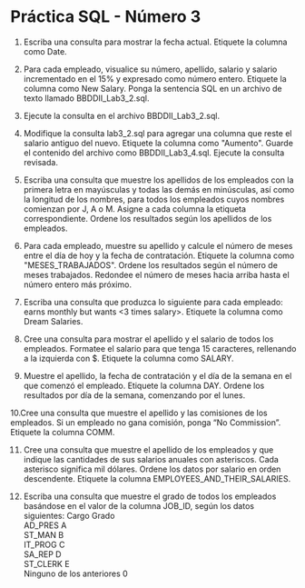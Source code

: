 # Práctica SQL - Número 3

1.	Escriba una consulta para mostrar la fecha actual. Etiquete la columna como Date.

2.	Para cada empleado, visualice su número, apellido, salario y salario incrementado en el 15% y expresado como número entero. Etiquete la columna como New Salary. Ponga la sentencia SQL en un archivo de texto llamado BBDDII_Lab3_2.sql.

3.	Ejecute la consulta en el archivo BBDDII_Lab3_2.sql.        

4.	Modifique la consulta lab3_2.sql para agregar una columna que reste el salario antiguo del nuevo. Etiquete la columna como "Aumento". Guarde el contenido del archivo como BBDDII_Lab3_4.sql. Ejecute la consulta revisada.

5. Escriba una consulta que muestre los apellidos de los empleados con la primera letra en mayúsculas y todas las demás en minúsculas, así como la longitud de los nombres, para todos los empleados cuyos nombres comienzan por J, A o M. Asigne a cada columna la etiqueta correspondiente. Ordene los resultados según los apellidos de los empleados.

6. Para cada empleado, muestre su apellido y calcule el número de meses entre el día de hoy y la fecha de contratación. Etiquete la columna como "MESES_TRABAJADOS". Ordene los resultados según el número de meses trabajados. Redondee el número de meses hacia arriba hasta el número entero más próximo.

7.	Escriba una consulta que produzca lo siguiente para cada empleado:	<employee last name> earns <salary> monthly but wants <3 times salary>. Etiquete la columna como Dream Salaries.

8.	Cree una consulta para mostrar el apellido y el salario de todos los empleados. Formatee el salario para que tenga 15 caracteres, rellenando a la izquierda con $. Etiquete la columna como SALARY.

9.	Muestre el apellido, la fecha de contratación y el día de la semana en el que comenzó el empleado. Etiquete la columna DAY. Ordene los resultados por día de la semana, comenzando 	por el lunes.

10.Cree una consulta que muestre el apellido y las comisiones de los empleados. Si un empleado 	no gana comisión, ponga “No Commission”. Etiquete la columna COMM.

11.	Cree una consulta que muestre el apellido de los empleados y que indique las cantidades de sus salarios anuales con asteriscos. Cada asterisco significa mil dólares. Ordene los datos por salario en orden descendente. Etiquete la columna EMPLOYEES_AND_THEIR_SALARIES.

12. Escriba una consulta que muestre el grado de todos los empleados basándose en el valor de la columna JOB_ID, según los datos siguientes:
	Cargo						Grado 	
	AD_PRES						A	
	ST_MAN						B	
	IT_PROG						C	
	SA_REP						D	
	ST_CLERK					E	
	Ninguno de los anteriores	0	

